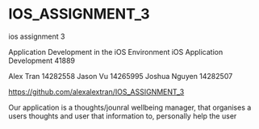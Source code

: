 # IOS_ASSIGNMENT_3
ios assignment 3

Application Development in the iOS Environment iOS Application Development
41889

Alex Tran 14282558
Jason Vu 14265995
Joshua Nguyen 14282507

https://github.com/alexalextran/IOS_ASSIGNMENT_3

Our application is a thoughts/jounral wellbeing manager, that organises a users thoughts and user that information to, personally help the user
